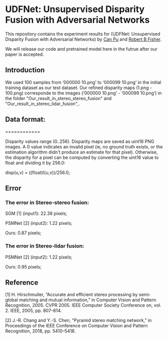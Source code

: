 # UDFNet: Unsupervised Disparity Fusion with Adversarial Networks

This repository contains the experiment results for (UDFNet: Unsupervised Disparity Fusion with Adversarial Networks) by [Can Pu](https://github.com/Canpu999) and [Robert B Fisher](http://homepages.inf.ed.ac.uk/rbf/).

We will release our code and pretrained model here in the futrue after our paper is accepted.

## Introduction

We used 100 samples from ‘000000 10.png’ to ‘000099 10.png’ in the initial training dataset as our test dataset. Our refined disparity maps (1.png - 100.png) corresponde to the images (‘000000 10.png’ - ‘000099 10.png’) in the folder "Our_result_in_stereo_stereo_fusion" and "Our_result_in_stereo_lidar_fusion",. 


## Data format:
============

Disparity values range (0..256). Disparity maps are saved as uint16 PNG images. A 0 value indicates an invalid pixel (ie, no
ground truth exists, or the estimation algorithm didn't produce an estimate for that pixel). Otherwise, the disparity for a pixel can be computed by converting the uint16 value to float and dividing it by 256.0:

disp(u,v)  = ((float)I(u,v))/256.0;

## Error

### The error in Stereo-stereo fusion:
SGM [1]    (input1): 22.38 pixels;

PSMNet [2] (input2): 1.22 pixels;

Ours:                0.87 pixels;


### The error in Stereo-lidar fusion:
PSMNet [2] (input2): 1.22 pixels;

Ours:                0.95 pixels;


## Reference
[1] H. Hirschmuller, “Accurate and efficient stereo processing by semi-global matching and mutual information,” in Computer Vision and Pattern Recognition, 2005. CVPR 2005. IEEE Computer Society Conference on, vol. 2. IEEE, 2005, pp. 807–814.

[2] J.-R. Chang and Y.-S. Chen, “Pyramid stereo matching network,” in Proceedings of the IEEE Conference on Computer Vision and Pattern Recognition, 2018, pp. 5410–5418.






